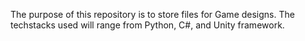 The purpose of this repository is to store files for Game designs. 
The techstacks used will range from Python, C#, and Unity framework.
